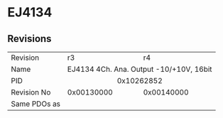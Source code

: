 # EJ4134

## Revisions
<table>
<tr>
<td>Revision</td>
<td>r3</td>
<td>r4</td>
</tr>
<tr>
<td>Name</td>
<td colspan=2 align="center">EJ4134 4Ch. Ana. Output -10/+10V, 16bit</td>
</tr>
<tr>
<td>PID</td>
<td colspan=2 align="center">0x10262852</td>
</tr>
<tr>
<td>Revision No</td>
<td>0x00130000</td>
<td>0x00140000</td>
</tr>
<tr>
<td>Same PDOs as</td>
<td colspan=2 align="center"></td>
</tr>
</table>
